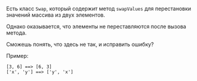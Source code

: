 Есть класс `Swap`, который содержит метод `swapValues` для перестановки значений массива из двух элементов.

Однако оказывается, что элементы не переставляются после вызова метода.

Сможешь понять, что здесь не так, и исправить ошибку?

Пример:

```
[3, 6] ==> [6, 3]
['x', 'y'] ==> ['y', 'x']
```